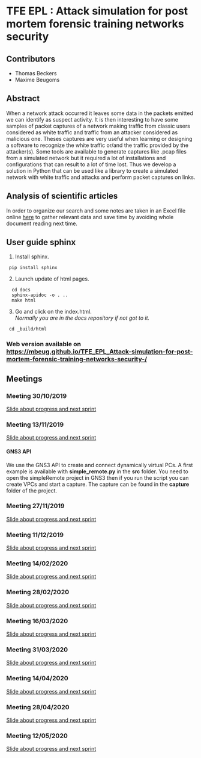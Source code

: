 # TFE EPL : Attack simulation for post mortem forensic training networks security

## Contributors
- Thomas Beckers
- Maxime Beugoms

## Abstract
When a network attack occurred it leaves some data in the packets emitted we can identify as suspect activity. It is then interesting to have some samples of packet captures of a network making traffic from classic users considered as white traffic and traffic from an attacker considered as malicious one. Theses captures are very useful when learning or designing a software to recognize the white traffic or/and the traffic provided by the attacker(s). Some tools are available to generate captures like .pcap files from a simulated network but it required a lot of installations and configurations that can result to a lot of time lost. Thus we develop a solution in Python that can be used like a library to create a simulated network with white traffic and attacks and perform packet captures on links. 

## Analysis of scientific articles
In order to organize our search and some notes are taken in an Excel file online [here](https://docs.google.com/spreadsheets/d/1pjoRHB0Wb5Mv2xuWurcemfUP_-nbiGaixM4Al2_lBsQ/edit?usp=sharing) to gather relevant data and save time by avoiding whole document reading next time.

## User guide sphinx
1. Install sphinx.
  ```
   pip install sphinx
  ```
2. Launch update of html pages.
  ```
    cd docs
    sphinx-apidoc -o . ..
    make html
  ```
3. Go and click on the index.html.<br>
  _Normally you are in the docs repository if not got to it._
  ```
   cd _build/html
  ```

### Web version available on https://mbeug.github.io/TFE_EPL_Attack-simulation-for-post-mortem-forensic-training-networks-security-/

## Meetings

### Meeting 30/10/2019

[Slide about progress and next sprint](https://docs.google.com/presentation/d/1TF-R83bfQwIfP4yjjg3j5dNAj4_xVH5JBpKgPbtTnAw/edit?usp=sharing)

### Meeting 13/11/2019
[Slide about progress and next sprint](https://docs.google.com/presentation/d/1iTj7UDr42ZixHeJ2uBt1HXY3HtuGePntUOUttiBkKn8/edit?usp=sharing)

#### GNS3 API
We use the GNS3 API to create and connect dynamically virtual PCs. A first example is available with **simple_remote.py** in the **src** folder. You need to open the simpleRemote project in GNS3 then if you run the script you can create VPCs and start a capture. The capture can be found in the **capture** folder of the project.

### Meeting 27/11/2019
[Slide about progress and next sprint](https://docs.google.com/presentation/d/1ijfUzu_D8m0oozuhHm4BKrXnJkHV_Q7o4oZF85fqEYM/edit?usp=sharing)

### Meeting 11/12/2019
[Slide about progress and next sprint](https://docs.google.com/presentation/d/1HpBXY_eCdO258v2WNbibWgOJpp7rcxIZV2CrmX2HkDA/edit?usp=sharing)

### Meeting 14/02/2020
[Slide about progress and next sprint](https://docs.google.com/presentation/d/1c_ba--s0l68Kj_VPVOd4CuT3MeOIyCkRIMlRl4m_IyQ/edit?usp=sharing)

### Meeting 28/02/2020
[Slide about progress and next sprint](https://docs.google.com/presentation/d/1wl4QBeMIYbJrJR9LtY0AGm5KPFKpm_CWkACqQUZD_eg/edit?usp=sharing)

### Meeting 16/03/2020
[Slide about progress and next sprint](https://docs.google.com/presentation/d/1zv0CAfBlcHPC_GzlQR-SX_XIXyVJKFHDvfZJD66JvFw/edit?usp=sharing)

### Meeting 31/03/2020
[Slide about progress and next sprint](https://docs.google.com/presentation/d/1Y-5Z3Qmt6zwJHZz1rH1GJGQ2Dgv7KUslT1HYVnheXO4/edit?usp=sharing)

### Meeting 14/04/2020
[Slide about progress and next sprint](https://docs.google.com/presentation/d/1jrOd_rnwWmrYi5ZgKnXkMNQZVh3xqfNYlRZO3YWYcXU/edit?usp=sharing)

### Meeting 28/04/2020
[Slide about progress and next sprint](https://docs.google.com/presentation/d/14TLEmYQ1V5d6NXI9s79MeNo5eY8DxXOE-aiguU4WIQE/edit?usp=sharing)

### Meeting 12/05/2020
[Slide about progress and next sprint](https://docs.google.com/presentation/d/1LMt46wIDFHNxUFqmKIWm0rZr8GxMX0AZ7sjldfIwuWA/edit?usp=sharing)

